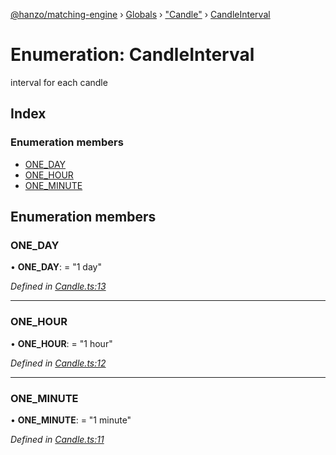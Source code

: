 [@hanzo/matching-engine](../README.md) › [Globals](../globals.md) › ["Candle"](../modules/_candle_.md) › [CandleInterval](_candle_.candleinterval.md)

# Enumeration: CandleInterval

interval for each candle

## Index

### Enumeration members

* [ONE_DAY](_candle_.candleinterval.md#one_day)
* [ONE_HOUR](_candle_.candleinterval.md#one_hour)
* [ONE_MINUTE](_candle_.candleinterval.md#one_minute)

## Enumeration members

###  ONE_DAY

• **ONE_DAY**: = "1 day"

*Defined in [Candle.ts:13](https://github.com/hanzoai/matching-engine/blob/5ee0adf/src/Candle.ts#L13)*

___

###  ONE_HOUR

• **ONE_HOUR**: = "1 hour"

*Defined in [Candle.ts:12](https://github.com/hanzoai/matching-engine/blob/5ee0adf/src/Candle.ts#L12)*

___

###  ONE_MINUTE

• **ONE_MINUTE**: = "1 minute"

*Defined in [Candle.ts:11](https://github.com/hanzoai/matching-engine/blob/5ee0adf/src/Candle.ts#L11)*
